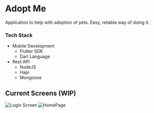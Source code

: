 # Adopt Me

Application to help with adoption of pets.
Easy, reliable way of doing it.

### Tech Stack
* Mobile Development
  * Flutter SDK
  * Dart Language
* Rest API
  * NodeJS
  * Hapi
  * Mongoose
  
## Current Screens (WIP)
![Login Screen](https://i.imgur.com/e4HNoBZ.png)
![HomePage ](https://i.imgur.com/X0FUec6.png)

